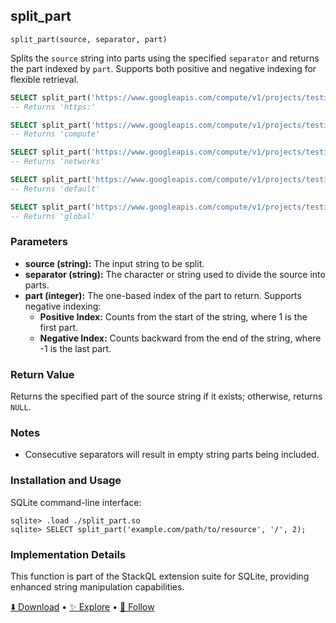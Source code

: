 ## split_part

```text
split_part(source, separator, part)
```

Splits the `source` string into parts using the specified `separator` and returns the part indexed by `part`. Supports both positive and negative indexing for flexible retrieval.

```sql
SELECT split_part('https://www.googleapis.com/compute/v1/projects/testing-project/global/networks/default', '/', 1);
-- Returns 'https:'

SELECT split_part('https://www.googleapis.com/compute/v1/projects/testing-project/global/networks/default', '/', 3);
-- Returns 'compute'

SELECT split_part('https://www.googleapis.com/compute/v1/projects/testing-project/global/networks/default', '/', 8);
-- Returns 'networks'

SELECT split_part('https://www.googleapis.com/compute/v1/projects/testing-project/global/networks/default', '/', -1);
-- Returns 'default'

SELECT split_part('https://www.googleapis.com/compute/v1/projects/testing-project/global/networks/default', '/', -3);
-- Returns 'global'
```

### Parameters

- **source (string):** The input string to be split.
- **separator (string):** The character or string used to divide the source into parts.
- **part (integer):** The one-based index of the part to return. Supports negative indexing:
  - **Positive Index:** Counts from the start of the string, where 1 is the first part.
  - **Negative Index:** Counts backward from the end of the string, where -1 is the last part.

### Return Value

Returns the specified part of the source string if it exists; otherwise, returns `NULL`.

### Notes

- Consecutive separators will result in empty string parts being included.

### Installation and Usage

SQLite command-line interface:

```
sqlite> .load ./split_part.so
sqlite> SELECT split_part('example.com/path/to/resource', '/', 2);
```
### Implementation Details

This function is part of the StackQL extension suite for SQLite, providing enhanced string manipulation capabilities.

[⬇️ Download](https://github.com/stackql/stackql/releases/latest) •
[✨ Explore](https://github.com/stackql/stackql) •
[🚀 Follow](https://github.com/stackql)
